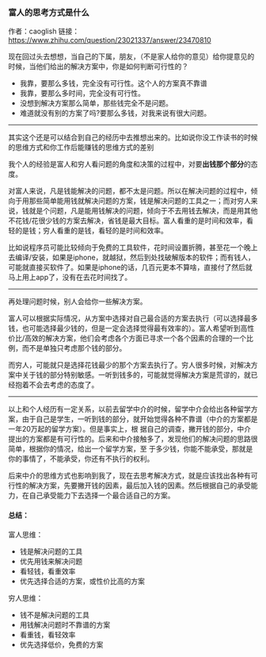 ### 富人的思考方式是什么

作者：caoglish
链接：https://www.zhihu.com/question/23021337/answer/23470810

现在回过头去想想，当自己的下属，朋友，（不是家人给你的意见）给你提意见的时候，当他们给出的解决方案中，你是如何判断可行性的？
- 我靠，要那么多钱，完全没有可行性。这个人的方案真不靠谱
- 我靠，要那么多时间，完全没有可行性。
- 没想到解决方案那么简单，那些钱完全不是问题。
- 难道就没有别的方案了吗?要那么多钱，对我来说有很大问题。

---

其实这个还是可以结合到自己的经历中去推想出来的。比如说你没工作读书的时候的思维方式和你工作后能赚钱的思维方式的差别

我个人的经验是富人和穷人看问题的角度和决策的过程中，对要**出钱那个部分**的态度。

对富人来说，凡是钱能解决的问题，都不太是问题。所以在解决问题的过程中，倾向于用那些简单能用钱就解决问题的方案，钱是解决问题的工具之一；而对穷人来说，钱就是个问题，凡是能用钱解决的问题，倾向于不去用钱去解决，而是用其他不花钱/花很少钱的方案去解决，省钱是最大目标。富人看重的是时间和效率，看轻的是钱；穷人看重的是钱，看轻的是时间和效率。

比如说程序员可能比较倾向于免费的工具软件，花时间设置折腾，甚至花一个晚上去编译/安装，如果是iphone，就越狱，然后到处找破解版本的软件；而有钱人，可能就直接买软件了。如果是iphone的话，几百元更本不算啥，直接付了然后就马上用上app了，没有在去花时间找了。


---

再处理问题时候，别人会给你一些解决方案。

富人可以根据实际情况，从方案中选择对自己最合适的方案去执行（可以选择最多钱，也可能选择最少钱的，但是一定会选择觉得最有效率的）。富人希望听到高性价比/高效的解决方案，他们会考虑各个方面已寻求一个各个因素的合理的一个比例，而不是单独只考虑那个钱的部分。

而穷人，可能就只是选择花钱最少的那个方案去执行了。穷人很多时候，对解决方案中关于钱的部分特别敏感。一听到钱多的，可能就觉得解决方案是荒谬的，就已经抱着不会去考虑的态度了。

---
以上和个人经历有一定关系，以前去留学中介的时候，留学中介会给出各种留学方案，由于自己是学生，一听到钱的部分，就开始觉得各种不靠谱（中介的方案都是一年20万起的留学方案）。但是事实上，根 据自己的调查，撇开钱的部分，中介提出的方案都是有可行性的。后来和中介接触多了，发现他们的解决问题的思路很简单，根据你的情况，给出一个留学方案，至 于多少钱，你能不能承受，那就是你的事情了，不能承受，你还有不执行的权利。

后来中介的思维方式也影响到我了，现在去思考解决方式，就是应该找出各种有可行性的解决方案，先要撇开钱的因素，最后加入钱的因素。然后根据自己的承受能力，在自己承受能力下去选择一个最合适自己的方案。



#### 总结：
富人思维：
- 钱是解决问题的工具
- 优先用钱来解决问题
- 看轻钱，看重效率
- 优先选择合适的方案，或性价比高的方案


穷人思维：
- 钱不是解决问题的工具
- 用钱解决问题时不靠谱的方案
- 看重钱，看轻效率
- 优先选择低价，免费的方案
